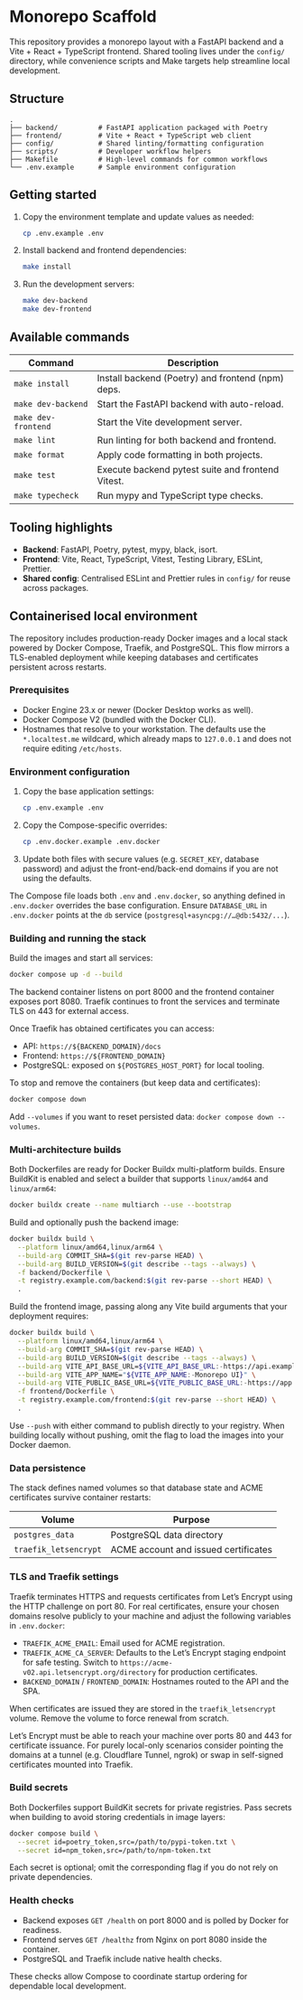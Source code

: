 # Monorepo Scaffold

This repository provides a monorepo layout with a FastAPI backend and a Vite + React + TypeScript frontend. Shared tooling lives under the `config/` directory, while convenience scripts and Make targets help streamline local development.

## Structure

```
.
├── backend/          # FastAPI application packaged with Poetry
├── frontend/         # Vite + React + TypeScript web client
├── config/           # Shared linting/formatting configuration
├── scripts/          # Developer workflow helpers
├── Makefile          # High-level commands for common workflows
└── .env.example      # Sample environment configuration
```

## Getting started

1. Copy the environment template and update values as needed:
   ```bash
   cp .env.example .env
   ```
2. Install backend and frontend dependencies:
   ```bash
   make install
   ```
3. Run the development servers:
   ```bash
   make dev-backend
   make dev-frontend
   ```

## Available commands

| Command                | Description                                       |
| ---------------------- | ------------------------------------------------- |
| `make install`         | Install backend (Poetry) and frontend (npm) deps. |
| `make dev-backend`     | Start the FastAPI backend with auto-reload.       |
| `make dev-frontend`    | Start the Vite development server.                |
| `make lint`            | Run linting for both backend and frontend.        |
| `make format`          | Apply code formatting in both projects.           |
| `make test`            | Execute backend pytest suite and frontend Vitest. |
| `make typecheck`       | Run mypy and TypeScript type checks.              |

## Tooling highlights

- **Backend**: FastAPI, Poetry, pytest, mypy, black, isort.
- **Frontend**: Vite, React, TypeScript, Vitest, Testing Library, ESLint, Prettier.
- **Shared config**: Centralised ESLint and Prettier rules in `config/` for reuse across packages.

## Containerised local environment

The repository includes production-ready Docker images and a local stack powered by Docker Compose, Traefik, and PostgreSQL. This flow mirrors a TLS-enabled deployment while keeping databases and certificates persistent across restarts.

### Prerequisites

- Docker Engine 23.x or newer (Docker Desktop works as well).
- Docker Compose V2 (bundled with the Docker CLI).
- Hostnames that resolve to your workstation. The defaults use the `*.localtest.me` wildcard, which already maps to `127.0.0.1` and does not require editing `/etc/hosts`.

### Environment configuration

1. Copy the base application settings:
   ```bash
   cp .env.example .env
   ```
2. Copy the Compose-specific overrides:
   ```bash
   cp .env.docker.example .env.docker
   ```
3. Update both files with secure values (e.g. `SECRET_KEY`, database password) and adjust the front-end/back-end domains if you are not using the defaults.

The Compose file loads both `.env` and `.env.docker`, so anything defined in `.env.docker` overrides the base configuration. Ensure `DATABASE_URL` in `.env.docker` points at the `db` service (`postgresql+asyncpg://…@db:5432/...`).

### Building and running the stack

Build the images and start all services:

```bash
docker compose up -d --build
```

The backend container listens on port 8000 and the frontend container exposes port 8080. Traefik continues to front the services and terminate TLS on 443 for external access.

Once Traefik has obtained certificates you can access:

- API: `https://${BACKEND_DOMAIN}/docs`
- Frontend: `https://${FRONTEND_DOMAIN}`
- PostgreSQL: exposed on `${POSTGRES_HOST_PORT}` for local tooling.

To stop and remove the containers (but keep data and certificates):

```bash
docker compose down
```

Add `--volumes` if you want to reset persisted data: `docker compose down --volumes`.

### Multi-architecture builds

Both Dockerfiles are ready for Docker Buildx multi-platform builds. Ensure BuildKit is enabled and select a builder that supports `linux/amd64` and `linux/arm64`:

```bash
docker buildx create --name multiarch --use --bootstrap
```

Build and optionally push the backend image:

```bash
docker buildx build \
  --platform linux/amd64,linux/arm64 \
  --build-arg COMMIT_SHA=$(git rev-parse HEAD) \
  --build-arg BUILD_VERSION=$(git describe --tags --always) \
  -f backend/Dockerfile \
  -t registry.example.com/backend:$(git rev-parse --short HEAD) \
  .
```

Build the frontend image, passing along any Vite build arguments that your deployment requires:

```bash
docker buildx build \
  --platform linux/amd64,linux/arm64 \
  --build-arg COMMIT_SHA=$(git rev-parse HEAD) \
  --build-arg BUILD_VERSION=$(git describe --tags --always) \
  --build-arg VITE_API_BASE_URL=${VITE_API_BASE_URL:-https://api.example.com} \
  --build-arg VITE_APP_NAME="${VITE_APP_NAME:-Monorepo UI}" \
  --build-arg VITE_PUBLIC_BASE_URL=${VITE_PUBLIC_BASE_URL:-https://app.example.com} \
  -f frontend/Dockerfile \
  -t registry.example.com/frontend:$(git rev-parse --short HEAD) \
  .
```

Use `--push` with either command to publish directly to your registry. When building locally without pushing, omit the flag to load the images into your Docker daemon.

### Data persistence

The stack defines named volumes so that database state and ACME certificates survive container restarts:

| Volume              | Purpose                                |
| ------------------- | --------------------------------------- |
| `postgres_data`     | PostgreSQL data directory               |
| `traefik_letsencrypt` | ACME account and issued certificates |

### TLS and Traefik settings

Traefik terminates HTTPS and requests certificates from Let’s Encrypt using the HTTP challenge on port 80. For real certificates, ensure your chosen domains resolve publicly to your machine and adjust the following variables in `.env.docker`:

- `TRAEFIK_ACME_EMAIL`: Email used for ACME registration.
- `TRAEFIK_ACME_CA_SERVER`: Defaults to the Let’s Encrypt staging endpoint for safe testing. Switch to `https://acme-v02.api.letsencrypt.org/directory` for production certificates.
- `BACKEND_DOMAIN` / `FRONTEND_DOMAIN`: Hostnames routed to the API and the SPA.

When certificates are issued they are stored in the `traefik_letsencrypt` volume. Remove the volume to force renewal from scratch.

Let’s Encrypt must be able to reach your machine over ports 80 and 443 for certificate issuance. For purely local-only scenarios consider pointing the domains at a tunnel (e.g. Cloudflare Tunnel, ngrok) or swap in self-signed certificates mounted into Traefik.

### Build secrets

Both Dockerfiles support BuildKit secrets for private registries. Pass secrets when building to avoid storing credentials in image layers:

```bash
docker compose build \
  --secret id=poetry_token,src=/path/to/pypi-token.txt \
  --secret id=npm_token,src=/path/to/npm-token.txt
```

Each secret is optional; omit the corresponding flag if you do not rely on private dependencies.

### Health checks

- Backend exposes `GET /health` on port 8000 and is polled by Docker for readiness.
- Frontend serves `GET /healthz` from Nginx on port 8080 inside the container.
- PostgreSQL and Traefik include native health checks.

These checks allow Compose to coordinate startup ordering for dependable local development.
